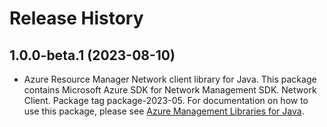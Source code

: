 # Release History

## 1.0.0-beta.1 (2023-08-10)

- Azure Resource Manager Network client library for Java. This package contains Microsoft Azure SDK for Network Management SDK. Network Client. Package tag package-2023-05. For documentation on how to use this package, please see [Azure Management Libraries for Java](https://aka.ms/azsdk/java/mgmt).
